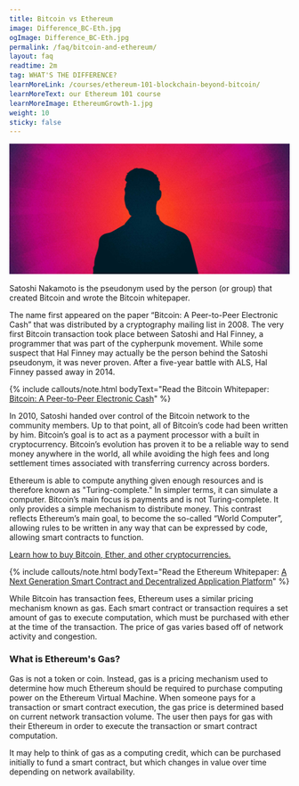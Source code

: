 ```yaml
---
title: Bitcoin vs Ethereum
image: Difference_BC-Eth.jpg
ogImage: Difference_BC-Eth.jpg
permalink: /faq/bitcoin-and-ethereum/
layout: faq
readtime: 2m
tag: WHAT'S THE DIFFERENCE? 
learnMoreLink: /courses/ethereum-101-blockchain-beyond-bitcoin/
learnMoreText: our Ethereum 101 course
learnMoreImage: EthereumGrowth-1.jpg
weight: 10
sticky: false
---
```

<img src="/assets/img/courses/blockchain-101/WhoisSatoshi-01.jpg" alt="Silhouette of man" title="Who is Satoshi?">

<span>Satoshi Nakamoto is the pseudonym used by the person (or group) that created Bitcoin and wrote the Bitcoin whitepaper.</span>

<span>The name first appeared on the paper “Bitcoin: A Peer-to-Peer Electronic Cash” that was distributed by a cryptography mailing list in 2008. The very first Bitcoin transaction took place between Satoshi and Hal Finney, a programmer that was part of the cypherpunk movement. While some suspect that Hal Finney may actually be the person behind the Satoshi pseudonym, it was never proven. After a five-year battle with ALS, Hal Finney passed away in 2014.</span>

{% include callouts/note.html
	bodyText="Read the Bitcoin Whitepaper: <a href='/downloads/bitcoin_whitepaper.pdf' target='_blank'>Bitcoin: A Peer-to-Peer Electronic Cash</a>"
%}


<span>In 2010, Satoshi handed over control of the Bitcoin network to the community members. Up to that point, all of Bitcoin’s code had been written by him. Bitcoin’s goal is to act as a payment processor with a built in cryptocurrency. Bitcoin’s evolution has proven it to be a reliable way to send money anywhere in the world, all while avoiding the high fees and long settlement times associated with transferring currency across borders.</span>

<span>Ethereum is able to compute anything given enough resources and is therefore known as "Turing-complete." In simpler terms, it can simulate a computer. Bitcoin’s main focus is payments and is not Turing-complete. It only provides a simple mechanism to distribute money. This contrast reflects Ethereum’s main goal, to become the so-called “World Computer”, allowing rules to be written in any way that can be expressed by code, allowing smart contracts to function.</span>

<span><a href="/faq/how-to-buy-bitcoin/" target="_blank">Learn how to buy Bitcoin, Ether, and other cryptocurrencies.</a>
	
{% include callouts/note.html
	bodyText="Read the Ethereum Whitepaper: <a href='/downloads/ethereum_whitepaper.pdf' target='_blank'>A Next Generation Smart Contract and Decentralized Application Platform</a>"
%}

<span>While Bitcoin has transaction fees, Ethereum uses a similar pricing mechanism known as gas. Each smart contract or transaction requires a set amount of gas to execute computation, which must be purchased with ether at the time of the transaction. The price of gas varies based off of network activity and congestion.</span>

<h3>What is Ethereum's Gas?</h3>

<span>Gas is not a token or coin. Instead, gas is a pricing mechanism used to determine how much Ethereum should be required to purchase computing power on the Ethereum Virtual Machine. When someone pays for a transaction or smart contract execution, the gas price is determined based on current network transaction volume. The user then pays for gas with their Ethereum in order to execute the transaction or smart contract computation.</span>

<span>It may help to think of gas as a computing credit, which can be purchased initially to fund a smart contract, but which changes in value over time depending on network availability.</span>